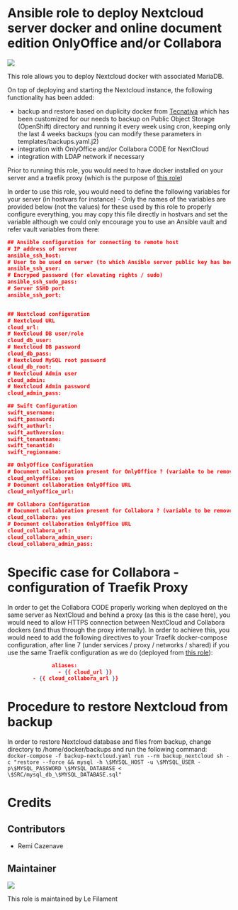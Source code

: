 # Ansible role to deploy Nextcloud server docker and online document edition OnlyOffice and/or Collabora

[![](https://img.shields.io/badge/licence-AGPL--3-blue.svg)](http://www.gnu.org/licenses/agpl "License: AGPL-3")

This role allows you to deploy Nextcloud docker with associated MariaDB.

On top of deploying and starting the Nextcloud instance, the following functionality has been added:
- backup and restore based on duplicity docker from [Tecnativa](https://github.com/Tecnativa/docker-duplicity) which has been customized for our needs to backup on Public Object Storage (OpenShift) directory and running it every week using cron, keeping only the last 4 weeks backups (you can modify these parameters in templates/backups.yaml.j2)
- integration with OnlyOffice and/or Collabora CODE for NextCloud
- integration with LDAP network if necessary

Prior to running this role, you would need to have docker installed on your server and a traefik proxy (which is the purpose of [this role](https://github.com/remi-filament/ansible_role_docker_server))

In order to use this role, you would need to define the following variables for your server (in hostvars for instance) - Only the names of the variables are provided below (not the values) for these used by this role to properly configure everything, you may copy this file directly in hostvars and set the variable although we could only encourage you to use an Ansible vault and refer vault variables from there:

```json
## Ansible configuration for connecting to remote host
# IP address of server
ansible_ssh_host: 
# User to be used on server (to which Ansible server public key has been provided)
ansible_ssh_user: 
# Encryped password (for elevating rights / sudo)
ansible_ssh_sudo_pass: 
# Server SSHD port
ansible_ssh_port: 


## Nextcloud configuration
# Nextcloud URL
cloud_url: 
# Nextcloud DB user/role
cloud_db_user: 
# Nextcloud DB password
cloud_db_pass: 
# Nextcloud MySQL root password
cloud_db_root: 
# Nextcloud Admin user
cloud_admin: 
# Nextcloud Admin password
cloud_admin_pass: 

## Swift Configuration
swift_username:
swift_password:
swift_authurl:
swift_authversion:
swift_tenantname:
swift_tenantid:
swift_regionname:

## OnlyOffice Configuration
# Document collaboration present for OnlyOffice ? (variable to be removed if not used)
cloud_onlyoffice: yes
# Document collaboration OnlyOffice URL
cloud_onlyoffice_url: 

## Collabora Configuration
# Document collaboration present for Collabora ? (variable to be removed if not used)
cloud_collabora: yes
# Document collaboration OnlyOffice URL
cloud_collabora_url: 
cloud_collabora_admin_user:
cloud_collabora_admin_pass:
```
# Specific case for Collabora - configuration of Traefik Proxy
In order to get the Collabora CODE properly working when deployed on the same server as NextCloud and behind a proxy (as this is the case here), you would need to allow HTTPS connection between NextCloud and Collabora dockers (and thus through the proxy internally). In order to achieve this, you would need to add the following directives to your Traefik docker-compose configuration, after line 7 (under services / proxy / networks / shared) if you use the same Traefik configuration as we do (deployed from [this role](https://github.com/remi-filament/ansible_role_docker_server)):
```json
              aliases:
                - {{ cloud_url }}
		- {{ cloud_collabora_url }}
```

# Procedure to restore Nextcloud from backup

In order to restore Nextcloud database and files from backup, change directory to /home/docker/backups and run the following command:
```docker-compose -f backup-nextcloud.yaml run --rm backup_nextcloud sh -c "restore --force && mysql -h \$MYSQL_HOST -u \$MYSQL_USER -p\$MYSQL_PASSWORD \$MYSQL_DATABASE < \$SRC/mysql_db_\$MYSQL_DATABASE.sql"```



# Credits

## Contributors

* Remi Cazenave <remi-filament>


## Maintainer

[![](https://le-filament.com/img/logo-lefilament.png)](https://le-filament.com "Le Filament")

This role is maintained by Le Filament

